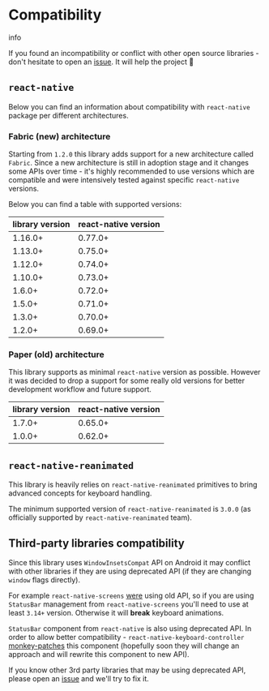 # Compatibility

info

If you found an incompatibility or conflict with other open source libraries - don't hesitate to open an [issue](https://github.com/kirillzyusko/react-native-keyboard-controller/issues/new?assignees=kirillzyusko\&labels=bug\&template=bug_report.md\&title=). It will help the project 🙏

## `react-native`[​](/react-native-keyboard-controller/pr-preview/pr-1029/docs/guides/compatibility.md#react-native "Direct link to react-native")

Below you can find an information about compatibility with `react-native` package per different architectures.

### Fabric (new) architecture[​](/react-native-keyboard-controller/pr-preview/pr-1029/docs/guides/compatibility.md#fabric-new-architecture "Direct link to Fabric (new) architecture")

Starting from `1.2.0` this library adds support for a new architecture called `Fabric`. Since a new architecture is still in adoption stage and it changes some APIs over time - it's highly recommended to use versions which are compatible and were intensively tested against specific `react-native` versions.

Below you can find a table with supported versions:

| library version | react-native version |
| --------------- | -------------------- |
| 1.16.0+         | 0.77.0+              |
| 1.13.0+         | 0.75.0+              |
| 1.12.0+         | 0.74.0+              |
| 1.10.0+         | 0.73.0+              |
| 1.6.0+          | 0.72.0+              |
| 1.5.0+          | 0.71.0+              |
| 1.3.0+          | 0.70.0+              |
| 1.2.0+          | 0.69.0+              |

### Paper (old) architecture[​](/react-native-keyboard-controller/pr-preview/pr-1029/docs/guides/compatibility.md#paper-old-architecture "Direct link to Paper (old) architecture")

This library supports as minimal `react-native` version as possible. However it was decided to drop a support for some really old versions for better development workflow and future support.

| library version | react-native version |
| --------------- | -------------------- |
| 1.7.0+          | 0.65.0+              |
| 1.0.0+          | 0.62.0+              |

## `react-native-reanimated`[​](/react-native-keyboard-controller/pr-preview/pr-1029/docs/guides/compatibility.md#react-native-reanimated "Direct link to react-native-reanimated")

This library is heavily relies on `react-native-reanimated` primitives to bring advanced concepts for keyboard handling.

The minimum supported version of `react-native-reanimated` is `3.0.0` (as officially supported by `react-native-reanimated` team).

## Third-party libraries compatibility[​](/react-native-keyboard-controller/pr-preview/pr-1029/docs/guides/compatibility.md#third-party-libraries-compatibility "Direct link to Third-party libraries compatibility")

Since this library uses `WindowInsetsCompat` API on Android it may conflict with other libraries if they are using deprecated API (if they are changing `window` flags directly).

For example `react-native-screens` [were](https://github.com/software-mansion/react-native-screens/pull/1451) using old API, so if you are using `StatusBar` management from `react-native-screens` you'll need to use at least `3.14+` version. Otherwise it will **break** keyboard animations.

`StatusBar` component from `react-native` is also using deprecated API. In order to allow better compatibility - `react-native-keyboard-controller` [monkey-patches](https://github.com/kirillzyusko/react-native-keyboard-controller/pull/30) this component (hopefully soon they will change an approach and will rewrite this component to new API).

If you know other 3rd party libraries that may be using deprecated API, please open an [issue](https://github.com/kirillzyusko/react-native-keyboard-controller/issues/new?assignees=kirillzyusko\&labels=bug\&template=bug_report.md\&title=) and we'll try to fix it.
